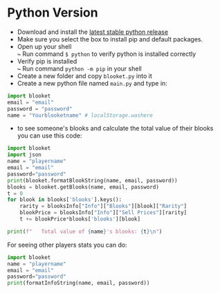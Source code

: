 # Python Version
- Download and install the [latest stable python release](https://www.python.org/downloads/)
- Make sure you select the box to install pip and default packages.
- Open up your shell <br>
 `↪` Run command `$ python`  to verify python is installed correctly
- Verify pip is installed <br>
 `↪` Run command `python -m pip`  in your shell
- Create a new folder and copy `blooket.py` into it 
- Create a new python file named `main.py` and type in:
```py
import blooket
email = "email"
password = "password"
name = "Yourblooketname" # localStorage.washere
```
- to see someone's blooks and calculate the total value of their blooks you can use this code:
```py
import blooket
import json
name = "playername"
email = "email"
password="password"
print(blooket.formatBlookString(name, email, password))
blooks = blooket.getBlooks(name, email, password)
t = 0
for blook in blooks['blooks'].keys():
    rarity = blooksInfo["Info"]["Blooks"][blook]["Rarity"]
    blookPrice = blooksInfo["Info"]["Sell Prices"][rarity]
    t += blookPrice*blooks['blooks'][blook]

print(f"   Total value of {name}'s blooks: {t}\n")
```
For seeing other players stats you can do:
```py
import blooket
name = "playername"
email = "email"
password="password"
print(formatInfoString(name, email, password))
```
